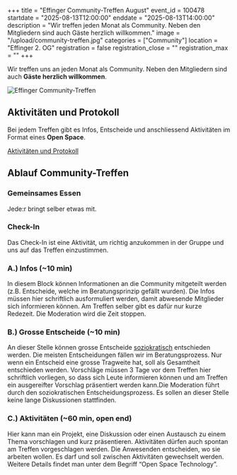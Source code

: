 +++
title = "Effinger Community-Treffen August"
event_id = 100478
startdate = "2025-08-13T12:00:00"
enddate = "2025-08-13T14:00:00"
description = "Wir treffen jeden Monat als Community. Neben den Mitgliedern sind auch Gäste herzlich willkommen."
image = "/upload/community-treffen.jpg"
categories = ["Community"]
location = "Effinger 2. OG"
registration = false
registration_close = ""
registration_max = ""
+++

Wir treffen uns an jeden Monat als Community. Neben den Mitgliedern sind auch **Gäste herzlich willkommen**.

![Effinger Community-Treffen](/upload/community-treffen.jpg)

## Aktivitäten und Protokoll

Bei jedem Treffen gibt es Infos, Entscheide und anschliessend Aktivitäten im Format eines **Open Space**.

<a href="https://docs.google.com/document/d/1R3gnSK965YfqtPIJXELSN7U-_NXNUVMYDwiP_BA2ZsY" target="_blank" 
   class="btn btn-mod btn-border btn-round btn-medium">Aktivitäten und Protokoll</a>

## Ablauf Community-Treffen

### Gemeinsames Essen

Jede:r bringt selber etwas mit.

### Check-In

Das Check-In ist eine Aktivität, um richtig anzukommen in der Gruppe und uns auf das Treffen einzustimmen.

### A.) Infos (~10 min)

In diesem Block können Informationen an die Community mitgeteilt werden (z.B. Entscheide, welche im Beratungsprinzip 
gefällt wurden). Die Infos müssen hier schriftlich ausformuliert werden, damit abwesende Mitglieder sich informieren 
können. Am Treffen selber gibt es dafür nur kurze Redezeit. Die Moderation wird die Zeit stoppen.

### B.) Grosse Entscheide (~10 min)

An dieser Stelle können grosse Entscheide [soziokratisch](/organisation/soziokratie/) entschieden werden. Die meisten Entscheidungen fällen 
wir im Beratungsprozess. Nur wenn ein Entscheid eine grosse Tragweite hat, soll als Gesamtheit entschieden werden. 
Vorschläge müssen 3 Tage vor dem Treffen hier schriftlich vorliegen, so dass sich Leute informieren können und am 
Treffen ein ausgereifter Vorschlag präsentiert werden kann.Die Moderation führt durch den soziokratischen 
Entscheidungsprozess. Es sollen an dieser Stelle keine lange Diskussionen stattfinden.

### C.) Aktivitäten (~60 min, open end)

Hier kann man ein Projekt, eine Diskussion oder einen Austausch zu einem Thema vorschlagen und kurz präsentieren. 
Aktivitäten dürfen auch spontan am Treffen vorgeschlagen werden. Die Anwesenden entscheiden, wo sie arbeiten wollen. 
Es darf und soll zwischen Aktivitäten gewechselt werden. Weitere Details findet man unter dem Begriff “Open Space Technology”.
